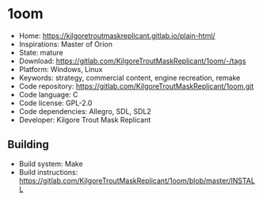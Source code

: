 # 1oom

- Home: https://kilgoretroutmaskreplicant.gitlab.io/plain-html/
- Inspirations: Master of Orion
- State: mature
- Download: https://gitlab.com/KilgoreTroutMaskReplicant/1oom/-/tags
- Platform: Windows, Linux
- Keywords: strategy, commercial content, engine recreation, remake
- Code repository: https://gitlab.com/KilgoreTroutMaskReplicant/1oom.git
- Code language: C
- Code license: GPL-2.0
- Code dependencies: Allegro, SDL, SDL2
- Developer: Kilgore Trout Mask Replicant

## Building

- Build system: Make
- Build instructions: https://gitlab.com/KilgoreTroutMaskReplicant/1oom/blob/master/INSTALL
